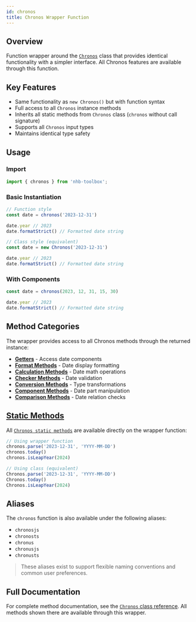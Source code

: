 ```yaml
---
id: chronos
title: Chronos Wrapper Function
---
```


## Overview

Function wrapper around the [`Chronos`](/docs/classes/Chronos) class that provides identical functionality with a simpler interface. All Chronos features are available through this function.

## Key Features

- Same functionality as `new Chronos()` but with function syntax
- Full access to all `Chronos` instance methods
- Inherits all static methods from `Chronos` class (`chronos` without call signature)
- Supports all `Chronos` input types
- Maintains identical type safety

## Usage

### Import

```ts
import { chronos } from 'nhb-toolbox';
```

### Basic Instantiation

```typescript
// Function style
const date = chronos('2023-12-31')

date.year // 2023
date.formatStrict() // Formatted date string

// Class style (equivalent)
const date = new Chronos('2023-12-31')

date.year // 2023
date.formatStrict() // Formatted date string
```

### With Components

```typescript
const date = chronos(2023, 12, 31, 15, 30)

date.year // 2023
date.formatStrict() // Formatted date string
```

## Method Categories

The wrapper provides access to all Chronos methods through the returned instance:

- **[Getters](/docs/classes/Chronos/getters)** - Access date components
- **[Format Methods](/docs/classes/Chronos/format)** - Date display formatting
- **[Calculation Methods](/docs/classes/Chronos/calculation)** - Date math operations
- **[Checker Methods](/docs/classes/Chronos/checkers)** - Date validation
- **[Conversion Methods](/docs/classes/Chronos/conversion)** - Type transformations
- **[Component Methods](/docs/classes/Chronos/components)** - Date part manipulation
- **[Comparison Methods](/docs/classes/Chronos/comparison)** - Date relation checks

## [Static Methods](/docs/classes/Chronos/statics)

All [`Chronos static methods`](/docs/classes/Chronos/statics) are available directly on the wrapper function:

```typescript
// Using wrapper function
chronos.parse('2023-12-31', 'YYYY-MM-DD')
chronos.today()
chronos.isLeapYear(2024)

// Using class (equivalent)
Chronos.parse('2023-12-31', 'YYYY-MM-DD')
Chronos.today()
Chronos.isLeapYear(2024)
```

## Aliases

The `chronos` function is also available under the following aliases:

- `chronosjs`
- `chronosts`
- `chronus`
- `chronusjs`
- `chronusts`

> These aliases exist to support flexible naming conventions and common user preferences.

## Full Documentation

For complete method documentation, see the [`Chronos` class reference](/docs/classes/Chronos). All methods shown there are available through this wrapper.
